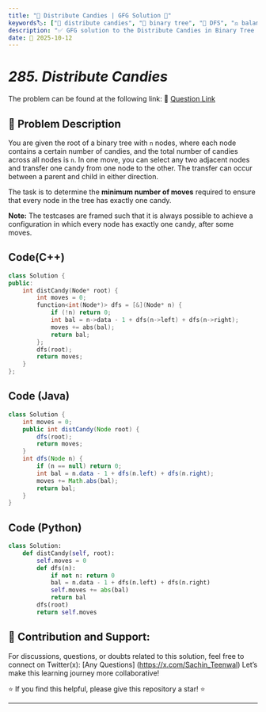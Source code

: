 ```yaml
---
title: "🍬 Distribute Candies | GFG Solution 🌳"
keywords🏷️: ["🍬 distribute candies", "🌳 binary tree", "🔄 DFS", "⚖️ balance calculation", "📘 GFG", "🏁 competitive programming", "📚 DSA"]
description: "✅ GFG solution to the Distribute Candies in Binary Tree problem: find minimum moves to distribute candies such that each node has exactly one candy using post-order DFS traversal. 🚀"
date: 📅 2025-10-12
---
```


# *285. Distribute Candies*

The problem can be found at the following link: 🔗 [Question Link](https://www.geeksforgeeks.org/problems/distribute-candies-in-a-binary-tree/1)

## **🧩 Problem Description**

You are given the root of a binary tree with `n` nodes, where each node contains a certain number of candies, and the total number of candies across all nodes is `n`. In one move, you can select any two adjacent nodes and transfer one candy from one node to the other. The transfer can occur between a parent and child in either direction.

The task is to determine the **minimum number of moves** required to ensure that every node in the tree has exactly one candy.

**Note:** The testcases are framed such that it is always possible to achieve a configuration in which every node has exactly one candy, after some moves.


## Code(C++)
```cpp
class Solution {
public:
    int distCandy(Node* root) {
        int moves = 0;
        function<int(Node*)> dfs = [&](Node* n) {
            if (!n) return 0;
            int bal = n->data - 1 + dfs(n->left) + dfs(n->right);
            moves += abs(bal);
            return bal;
        };
        dfs(root);
        return moves;
    }
};
```

## Code (Java)

```java
class Solution {
    int moves = 0;
    public int distCandy(Node root) {
        dfs(root);
        return moves;
    }
    int dfs(Node n) {
        if (n == null) return 0;
        int bal = n.data - 1 + dfs(n.left) + dfs(n.right);
        moves += Math.abs(bal);
        return bal;
    }
}
```

## Code (Python)

```python
class Solution:
    def distCandy(self, root):
        self.moves = 0
        def dfs(n):
            if not n: return 0
            bal = n.data - 1 + dfs(n.left) + dfs(n.right)
            self.moves += abs(bal)
            return bal
        dfs(root)
        return self.moves
```



## 🎯 **Contribution and Support:**

For discussions, questions, or doubts related to this solution, feel free to connect on Twitter(x): [Any Questions] (https://x.com/Sachin_Teenwal) Let’s make this learning journey more collaborative!

⭐ If you find this helpful, please give this repository a star! ⭐

---
